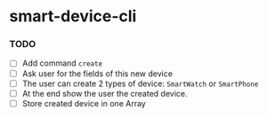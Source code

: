 # smart-device-cli

### TODO

- [ ] Add command `create`
- [ ] Ask user for the fields of this new device
- [ ] The user can create 2 types of device: `SmartWatch` or `SmartPhone`
- [ ] At the end show the user the created device.
- [ ] Store created device in one Array
